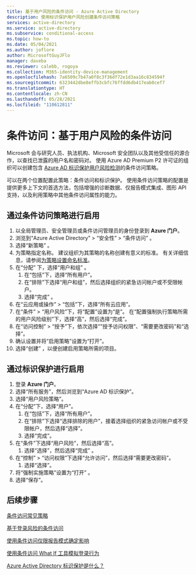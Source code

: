 ```yaml
---
title: 基于用户风险的条件访问 - Azure Active Directory
description: 使用标识保护用户风险创建条件访问策略
services: active-directory
ms.service: active-directory
ms.subservice: conditional-access
ms.topic: how-to
ms.date: 05/04/2021
ms.author: joflore
author: MicrosoftGuyJFlo
manager: daveba
ms.reviewer: calebb, rogoya
ms.collection: M365-identity-device-management
ms.openlocfilehash: 7a6509c7b47a0f8c3f36df72e1d3aa16c834594f
ms.sourcegitcommit: 6323442dbe8effb3cbfc76ffdd6db417eab0cef7
ms.translationtype: HT
ms.contentlocale: zh-CN
ms.lasthandoff: 05/28/2021
ms.locfileid: "110612811"
---
```

# <a name="conditional-access-user-risk-based-conditional-access"></a>条件访问：基于用户风险的条件访问

Microsoft 会与研究人员、执法机构、Microsoft 安全团队以及其他受信任的源合作，以查找已泄露的用户名和密码对。 使用 Azure AD Premium P2 许可证的组织可以创建包含 [Azure AD 标识保护用户风险检测](../identity-protection/concept-identity-protection-risks.md#user-risk)的条件访问策略。 

可以在两个位置配置此策略：条件访问和标识保护。 使用条件访问策略的配置是提供更多上下文的首选方法，包括增强的诊断数据、仅报告模式集成、图形 API 支持，以及利用策略中其他条件访问属性的能力。

## <a name="enable-with-conditional-access-policy"></a>通过条件访问策略进行启用

1. 以全局管理员、安全管理员或条件访问管理员的身份登录到 **Azure 门户**。
1. 浏览到“Azure Active Directory” > “安全性” > “条件访问”    。
1. 选择“新策略”  。
1. 为策略指定名称。 建议组织为其策略的名称创建有意义的标准。 有关详细信息，请参阅[为策略设置命名标准](./plan-conditional-access.md#set-naming-standards-for-your-policies)。
1. 在“分配”  下，选择“用户和组”  。
   1. 在“包括”下，选择“所有用户”。  
   1. 在“排除”下选择“用户和组”，然后选择组织的紧急访问帐户或不受限帐户。 
   1. 选择“完成”  。
1. 在“云应用或操作”   >   “包括”下，选择“所有云应用”。 
1. 在“条件” > “用户风险”下，将“配置”设置为“是”。 在“配置强制执行策略所需的用户风险级别”下，选择“高”，然后选择“完成”。
1. 在“访问控制” > “授予”下，依次选择“"授予访问权限”、“需要更改密码”和“选择”。
1. 确认设置并将“启用策略”设置为“打开”。
1. 选择“创建”  ，以便创建启用策略所需的项目。

## <a name="enable-through-identity-protection"></a>通过标识保护进行启用

1. 登录 **Azure 门户**。
1. 选择“所有服务”，然后浏览到“Azure AD 标识保护”。 
1. 选择“用户风险策略”。
1. 在“分配”下，选择“用户”。
   1. 在“包括”下，选择“所有用户”。  
   1. 在“排除”下选择“选择排除的用户”，接着选择组织的紧急访问帐户或不受限帐户，然后选择“选择”。
   1. 选择“完成”。
1. 在“条件”下选择“用户风险”，然后选择“高”。
   1. 选择“选择”，然后选择“完成” 。
1. 在“控制” > “访问权限”下选择“允许访问”，然后选择“需要更改密码”。
   1. 选择“选择”。
1. 将“强制实施策略”设置为“打开” 。
1. 选择“保存”。

## <a name="next-steps"></a>后续步骤

[条件访问常见策略](concept-conditional-access-policy-common.md)

[基于登录风险的条件访问](howto-conditional-access-policy-risk.md)

[使用条件访问仅限报告模式确定影响](howto-conditional-access-insights-reporting.md)

[使用条件访问 What If 工具模拟登录行为](troubleshoot-conditional-access-what-if.md)

[Azure Active Directory 标识保护是什么？](../identity-protection/overview-identity-protection.md)